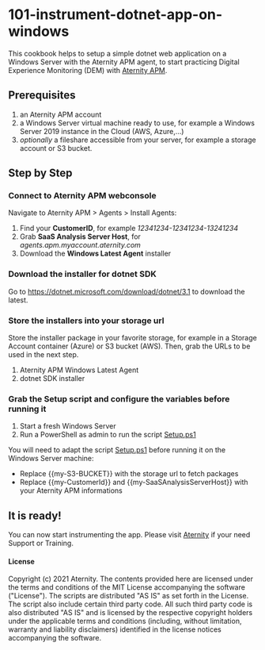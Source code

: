 # 101-instrument-dotnet-app-on-windows

This cookbook helps to setup a simple dotnet web application on a Windows Server with the Aternity APM agent, to start practicing Digital Experience Monitoring (DEM) with [Aternity APM](https://www.aternity.com/application-performance-monitoring/).

## Prerequisites

1. an Aternity APM account
2. a Windows Server virtual machine ready to use, for example a Windows Server 2019 instance in the Cloud (AWS, Azure,...)
3. *optionally* a fileshare accessible from your server, for example a storage account or S3 bucket.

## Step by Step

### Connect to Aternity APM webconsole

Navigate to Aternity APM > Agents > Install Agents:

1. Find your **CustomerID**, for example *12341234-12341234-13241234*
2. Grab **SaaS Analysis Server Host**, for *agents.apm.myaccount.aternity.com*
3. Download the **Windows Latest Agent** installer 

### Download the installer for dotnet SDK

Go to https://dotnet.microsoft.com/download/dotnet/3.1 to download the latest.

### Store the installers into your storage url

Store the installer package in your favorite storage, for example in a Storage Account container (Azure) or S3 bucket (AWS). Then, grab the URLs to be used in the next step.

1. Aternity APM Windows Latest Agent
2. dotnet SDK installer

### Grab the Setup script and configure the variables before running it

1. Start a fresh Windows Server
2. Run a PowerShell as admin to run the script [Setup.ps1](Setup.ps1)

You will need to adapt the script [Setup.ps1](Setup.ps1) before running it on the Windows Server machine:

- Replace {{my-S3-BUCKET}} with the storage url to fetch packages
- Replace {{my-CustomerId}} and {{my-SaaSAnalysisServerHost}} with your Aternity APM informations

## It is ready! 

You can now start instrumenting the app. Please visit [Aternity](https://www.aternity.com/) if your need Support or Training.

#### License
Copyright (c) 2021 Aternity. The contents provided here are licensed under the terms and conditions of the MIT License accompanying the software ("License"). The scripts are distributed "AS IS" as set forth in the License. The script also include certain third party code. All such third party code is also distributed "AS IS" and is licensed by the respective copyright holders under the applicable terms and conditions (including, without limitation, warranty and liability disclaimers) identified in the license notices accompanying the software.
